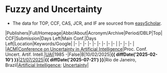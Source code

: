 # Fuzzy and Uncertainty

- The data for TOP, CCF, CAS, JCR, and IF are sourced from [easyScholar](https://www.easyscholar.cc/).

|Publishers|Full/Homepage|Abbr/About|Acronym/Archive|Period/DBLP|Top|CCF|Submission|Days Left|Main Conf.|Days Left|Location|Keywords/Google|
|-         |-            |-         |-              |-          |-  |-  |-         |-        |          |-        |-       |-              |
|[ACM](https://www.acm.org/)|[Conference on Uncertainty in Artificial Intelligence](https://www.auai.org/)|Proc. Conf. Uncert. Artif. Intell.|[UAI](https://dl.acm.org/conference/uai)|1985 -|False|B|10/02/2025|**{{ diffDate('2025-02-10') }}**|[21/07/2025](https://www.auai.org/uai2025/)|**{{ diffDate('2025-07-21') }}**|Rio de Janeiro, Brazil|[Artificial Intelligence](https://www.google.com/search?q=Artificial+Intelligence); [Uncertainty](https://www.google.com/search?q=Uncertainty)|

